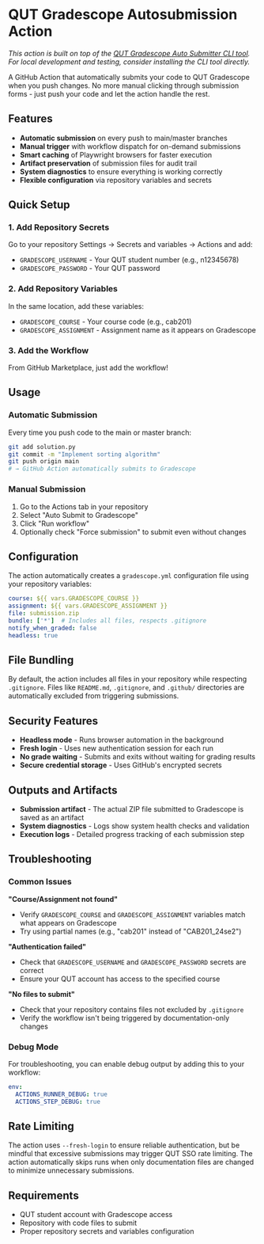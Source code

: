 # QUT Gradescope Autosubmission Action
*This action is built on top of the [QUT Gradescope Auto Submitter CLI tool](https://github.com/danieltsam/qut-gradescope-autosubmitter). For local development and testing, consider installing the CLI tool directly.*

A GitHub Action that automatically submits your code to QUT Gradescope when you push changes. No more manual clicking through submission forms - just push your code and let the action handle the rest.

## Features

- **Automatic submission** on every push to main/master branches
- **Manual trigger** with workflow dispatch for on-demand submissions
- **Smart caching** of Playwright browsers for faster execution
- **Artifact preservation** of submission files for audit trail
- **System diagnostics** to ensure everything is working correctly
- **Flexible configuration** via repository variables and secrets

## Quick Setup

### 1. Add Repository Secrets

Go to your repository Settings → Secrets and variables → Actions and add:

- `GRADESCOPE_USERNAME` - Your QUT student number (e.g., n12345678)
- `GRADESCOPE_PASSWORD` - Your QUT password

### 2. Add Repository Variables

In the same location, add these variables:

- `GRADESCOPE_COURSE` - Your course code (e.g., cab201)
- `GRADESCOPE_ASSIGNMENT` - Assignment name as it appears on Gradescope

### 3. Add the Workflow
From GitHub Marketplace, just add the workflow!

## Usage

### Automatic Submission

Every time you push code to the main or master branch:

```bash
git add solution.py
git commit -m "Implement sorting algorithm"
git push origin main
# → GitHub Action automatically submits to Gradescope
```

### Manual Submission

1. Go to the Actions tab in your repository
2. Select "Auto Submit to Gradescope"
3. Click "Run workflow"
4. Optionally check "Force submission" to submit even without changes

## Configuration

The action automatically creates a `gradescope.yml` configuration file using your repository variables:

```yaml
course: ${{ vars.GRADESCOPE_COURSE }}
assignment: ${{ vars.GRADESCOPE_ASSIGNMENT }}
file: submission.zip
bundle: ['*']  # Includes all files, respects .gitignore
notify_when_graded: false
headless: true
```

## File Bundling

By default, the action includes all files in your repository while respecting `.gitignore`. Files like `README.md`, `.gitignore`, and `.github/` directories are automatically excluded from triggering submissions.

## Security Features

- **Headless mode** - Runs browser automation in the background
- **Fresh login** - Uses new authentication session for each run
- **No grade waiting** - Submits and exits without waiting for grading results
- **Secure credential storage** - Uses GitHub's encrypted secrets

## Outputs and Artifacts

- **Submission artifact** - The actual ZIP file submitted to Gradescope is saved as an artifact
- **System diagnostics** - Logs show system health checks and validation
- **Execution logs** - Detailed progress tracking of each submission step

## Troubleshooting

### Common Issues

**"Course/Assignment not found"**
- Verify `GRADESCOPE_COURSE` and `GRADESCOPE_ASSIGNMENT` variables match what appears on Gradescope
- Try using partial names (e.g., "cab201" instead of "CAB201_24se2")

**"Authentication failed"**
- Check that `GRADESCOPE_USERNAME` and `GRADESCOPE_PASSWORD` secrets are correct
- Ensure your QUT account has access to the specified course

**"No files to submit"**
- Check that your repository contains files not excluded by `.gitignore`
- Verify the workflow isn't being triggered by documentation-only changes

### Debug Mode

For troubleshooting, you can enable debug output by adding this to your workflow:

```yaml
env:
  ACTIONS_RUNNER_DEBUG: true
  ACTIONS_STEP_DEBUG: true
```

## Rate Limiting

The action uses `--fresh-login` to ensure reliable authentication, but be mindful that excessive submissions may trigger QUT SSO rate limiting. The action automatically skips runs when only documentation files are changed to minimize unnecessary submissions.

## Requirements

- QUT student account with Gradescope access
- Repository with code files to submit
- Proper repository secrets and variables configuration
